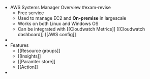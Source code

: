 - AWS Systems Manager Overview #exam-revise
	- Free service
	- Used to manage EC2 and **On-premise** in largescale
	- Works on both Linux and Windows OS
	- Can be integrated with [[Cloudwatch Metrics]] [[Cloudwatch dashboard]] [[AWS config]]
-
- Features
	- [[Resource groups]]
	- [[Insights]]
	- [[Paramter store]]
	- [[Action]]
-